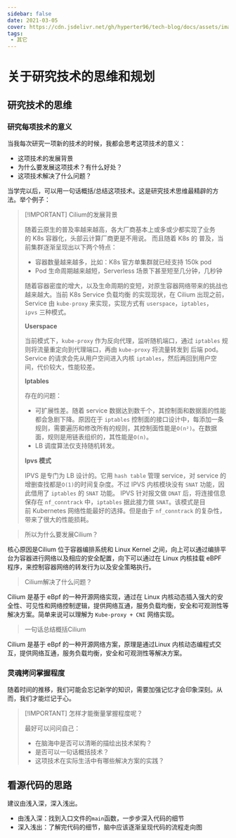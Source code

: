 ```yaml
---
sidebar: false
date: 2021-03-05
cover: https://cdn.jsdelivr.net/gh/hyperter96/tech-blog/docs/assets/images/background7.jpeg
tags:
 - 其它
---
```


# 关于研究技术的思维和规划

## 研究技术的思维

### 研究每项技术的意义

当我每次研究一项新的技术的时候，我都会思考这项技术的意义：

- 这项技术的发展背景
- 为什么要发展这项技术？有什么好处？
- 这项技术解决了什么问题？

当学完以后，可以用一句话概括/总结这项技术。这是研究技术思维最精辟的方法。举个例子：

> [!IMPORTANT] Cilium的发展背景
>
> 随着云原生的普及率越来越高，各大厂商基本上或多或少都实现了业务的 K8s 容器化，头部云计算厂商更是不用说。
> 而且随着 K8s 的 普及，当前集群逐渐呈现出以下两个特点：
>
> - 容器数量越来越多，比如：K8s 官方单集群就已经支持 150k pod
> - Pod 生命周期越来越短，Serverless 场景下甚至短至几分钟，几秒钟
>
>随着容器密度的增大，以及生命周期的变短，对原生容器网络带来的挑战也越来越大。当前 K8s Service 负载均衡 的实现现状，在 Cilium 出现之前， Service 由 `kube-proxy` 来实现，实现方式有 `userspace`，`iptables`，`ipvs` 三种模式。
>
> **Userspace**
>
> 当前模式下，`kube-proxy` 作为反向代理，监听随机端口，通过 `iptables` 规则将流量重定向到代理端口，再由 `kube-proxy` 将流量转发到 后端 pod。Service 的请求会先从用户空间进入内核 `iptables`，然后再回到用户空间，代价较大，性能较差。
>
> **Iptables**
>
> 存在的问题：
>
> - 可扩展性差。随着 service 数据达到数千个，其控制面和数据面的性能都会急剧下降。原因在于 `iptables` 控制面的接口设计中，每添加一条规则，需要遍历和修改所有的规则，其控制面性能是`O(n²)`。在数据面，规则是用链表组织的，其性能是`O(n)`。
> - LB 调度算法仅支持随机转发。
>
> **Ipvs 模式**
>
> IPVS 是专门为 LB 设计的。它用 `hash table` 管理 service，对 service 的增删查找都是`O(1)`的时间复杂度。不过 IPVS 内核模块没有 `SNAT` 功能，因此借用了 `iptables` 的 `SNAT` 功能。
IPVS 针对报文做 `DNAT` 后，将连接信息保存在 `nf_conntrack` 中，`iptables` 据此接力做 `SNAT`。该模式是目前 Kubernetes 网络性能最好的选择。但是由于 `nf_conntrack` 的复杂性，带来了很大的性能损耗。

> 所以为什么要发展Cilium？

核心原因是Cilium 位于容器编排系统和 Linux Kernel 之间，向上可以通过编排平台为容器进行网络以及相应的安全配置，向下可以通过在 Linux 内核挂载 eBPF 程序，来控制容器网络的转发行为以及安全策略执行。

> Cilium解决了什么问题？

Cilium 是基于 eBpf 的一种开源网络实现，通过在 Linux 内核动态插入强大的安全性、可见性和网络控制逻辑，提供网络互通，服务负载均衡，安全和可观测性等解决方案。简单来说可以理解为 `Kube-proxy + CNI` 网络实现。

> 一句话总结概括Cilium

Cilium 是基于 eBpf 的一种开源网络方案，原理是通过Linux 内核动态编程式交互，提供网络互通，服务负载均衡，安全和可观测性等解决方案。


### 灵魂拷问掌握程度

随着时间的推移，我们可能会忘记新学的知识，需要加强记忆才会印象深刻。从而，我们才能烂记于心。

> [!IMPORTANT] 怎样才能衡量掌握程度呢？
>
> 最好可以问问自己：
>
> - 在脑海中是否可以清晰的描绘出技术架构？
> - 是否可以一句话概括技术？
> - 这项技术在实际生活中有哪些解决方案的实践？

## 看源代码的思路

建议由浅入深，深入浅出。

- 由浅入深：找到入口文件的`main`函数，一步步深入代码的细节
- 深入浅出：了解完代码的细节，脑中应该逐渐呈现代码的流程走向图